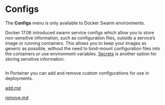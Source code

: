 # Configs


The **Configs** menu is only available to Docker Swarm environments.


Docker 17.06 introduced swarm service configs which allow you to store non-sensitive information, such as configuration files, outside a service’s image or running containers. This allows you to keep your images as generic as possible, without the need to bind-mount configuration files into the containers or use environment variables. [Secrets](../secrets/) is another option for storing sensitive information.

<figure><img src="../../../.gitbook/assets/2.15-docker_configs_config_list.png" alt=""><figcaption></figcaption></figure>

In Portainer you can add and remove custom configurations for use in deployments.


[add.md](add.md)



[remove.md](remove.md)


